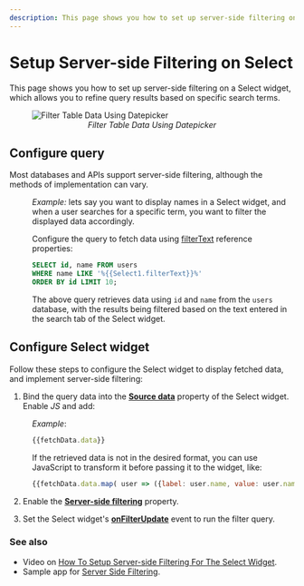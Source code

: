 ```yaml
---
description: This page shows you how to set up server-side filtering on a Select widget, which allows you to refine query results based on specific search terms.
---
```

# Setup Server-side Filtering on Select 

This page shows you how to set up server-side filtering on a Select widget, which allows you to refine query results based on specific search terms.

 <figure>
  <img src="/img/select-filter-1.gif" style= {{width:"700px", height:"auto"}} alt="Filter Table Data Using Datepicker"/>
  <figcaption align = "center"><i>Filter Table Data Using Datepicker</i></figcaption>
</figure>

## Configure query

Most databases and APIs support server-side filtering, although the methods of implementation can vary.

<dd>

*Example:* lets say you want to display names in a Select widget, and when a user searches for a specific term, you want to filter the displayed data accordingly.

 Configure the query to fetch data using [filterText](/reference/widgets/select#reference-properties) reference properties:

```sql
SELECT id, name FROM users 
WHERE name LIKE '%{{Select1.filterText}}%'
ORDER BY id LIMIT 10;
```

The above query retrieves data using `id` and `name` from the `users` database, with the results being filtered based on the text entered in the search tab of the Select widget.


</dd>

## Configure Select widget

Follow these steps to configure the Select widget to display fetched data, and implement server-side filtering:

1. Bind the query data into the [**Source data**](/reference/widgets/select#source-data-arrayobject) property of the Select widget. Enable *JS* and add:

<dd>

*Example*: 

```js
{{fetchData.data}}
```

If the retrieved data is not in the desired format, you can use JavaScript to transform it before passing it to the widget, like:

```js
{{fetchData.data.map( user => ({label: user.name, value: user.name}))}}
```

</dd>

2. Enable the [**Server-side filtering**](/reference/widgets/select#server-side-filtering-boolean) property.


3. Set the Select widget's [**onFilterUpdate**](/reference/widgets/select#onfilterupdate) event to run the filter query.


### See also

* Video on [How To Setup Server-side Filtering For The Select Widget](https://www.youtube.com/watch?v=QDmTwRaLzHg).
* Sample app for [Server Side Filtering](https://app.appsmith.com/applications/61fbdf232cd3d95ca414b805/pages/6215d4742882606a1df5c695).

